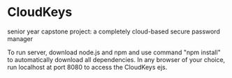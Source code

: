 # CloudKeys
senior year capstone project: a completely cloud-based secure password manager

To run server, download node.js and npm and use command "npm install" to automatically download all dependencies. In any browser of your choice, run localhost at port 8080 to access the CloudKeys ejs.
